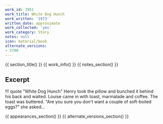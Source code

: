 ```yaml
---
work_id: 3951
work_title: White Dog Hunch
work_written: '1973'
written_date: approximate
work_collected: 'yes'
work_category: Story
notes: null
icon: material/book
alternate_versions:
- 5700
---
```


{{ section_title() }}
{{ work_info() }}
{{ notes_section() }}
## Excerpt
!!! quote "White Dog Hunch"
    Henry took the pillow and bunched it behind his back and waited. Louise came in with toast, marmalade and coffee. The toast was buttered.
    "Are you sure you don't want a couple of soft-boiled eggs?" she asked...

{{ appearances_section() }}
{{ alternate_versions_section() }}